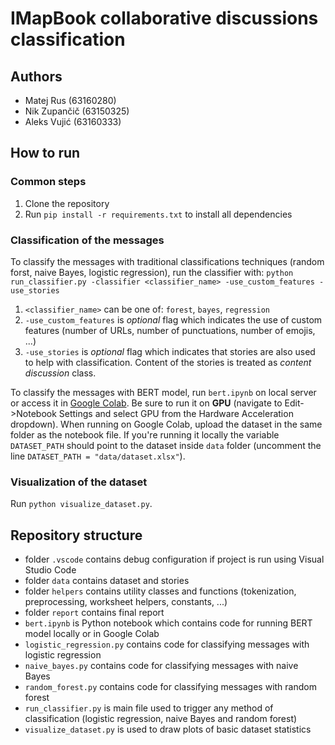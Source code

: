 
# IMapBook collaborative discussions classification

## Authors
- Matej Rus (63160280)
- Nik Zupančič (63150325)
- Aleks Vujić (63160333)

## How to run
### Common steps
1. Clone the repository
2. Run `pip install -r requirements.txt` to install all dependencies

### Classification of the messages 
To classify the messages with traditional classifications techniques (random forst, naive Bayes, logistic regression), run the classifier with: `python run_classifier.py -classifier <classifier_name> -use_custom_features -use_stories`
1. `<classifier_name>` can be one of: `forest`, `bayes`, `regression`
2. `-use_custom_features` is *optional* flag which indicates the use of custom features (number of URLs, number of punctuations, number of emojis, ...)
3. `-use_stories` is *optional* flag which indicates that stories are also used to help with classification. Content of the stories is treated as *content discussion* class.

To classify the messages with BERT model, run `bert.ipynb` on local server or access it in [Google Colab](https://colab.research.google.com/drive/1leHD3ptQg8NOd-YoN4FGleYOKCwEZ8CL?usp=sharing). Be sure to run it on **GPU** (navigate to Edit->Notebook Settings and select GPU from the Hardware Acceleration dropdown). When running on Google Colab, upload the dataset in the same folder as the notebook file.
If you're running it locally the variable `DATASET_PATH` should point to the dataset inside `data` folder (uncomment the line `DATASET_PATH = "data/dataset.xlsx"`).


### Visualization of the dataset
Run `python visualize_dataset.py`.

## Repository structure
- folder `.vscode` contains debug configuration if project is run using Visual Studio Code
- folder `data` contains dataset and stories
- folder `helpers` contains utility classes and functions (tokenization, preprocessing, worksheet helpers, constants, ...)
- folder `report` contains final report
- `bert.ipynb` is Python notebook which contains code for running BERT model locally or in Google Colab
- `logistic_regression.py` contains code for classifying messages with logistic regression
- `naive_bayes.py` contains code for classifying messages with naive Bayes
- `random_forest.py` contains code for classifying messages with random forest
- `run_classifier.py` is main file used to trigger any method of classification (logistic regression, naive Bayes and random forest)
- `visualize_dataset.py` is used to draw plots of basic dataset statistics
